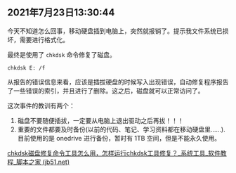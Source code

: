 ## 2021年7月23日13:30:44

今天不知道怎么回事，移动硬盘插到电脑上，突然就报销了。提示我文件系统已损坏，需要进行格式化。

最终是使用了 `chkdsk` 命令修复了磁盘。

```shell
chkdsk E: /f
```

从报告的错误信息来看，应该是插拔硬盘的时候写入出现错误，自动修复程序报告了一些错误的索引，并且进行了删除。这之后，磁盘就可以正常访问了。

这次事件的教训有两个：

1.   磁盘不要随便插拔，一定要从电脑上退出驱动之后再拔！！！
2.   重要的文件都要及时备份(以前的代码、笔记、学习资料都在移动硬盘里……). 目前使用的是 onedrive 进行备份，暂时有 1TB 空间，但是不能永久使用。

[chkdsk磁盘修复命令工具怎么用，怎样运行chkdsk工具修复？_系统工具_软件教程_脚本之家 (jb51.net)](https://www.jb51.net/softjc/60642.html)

